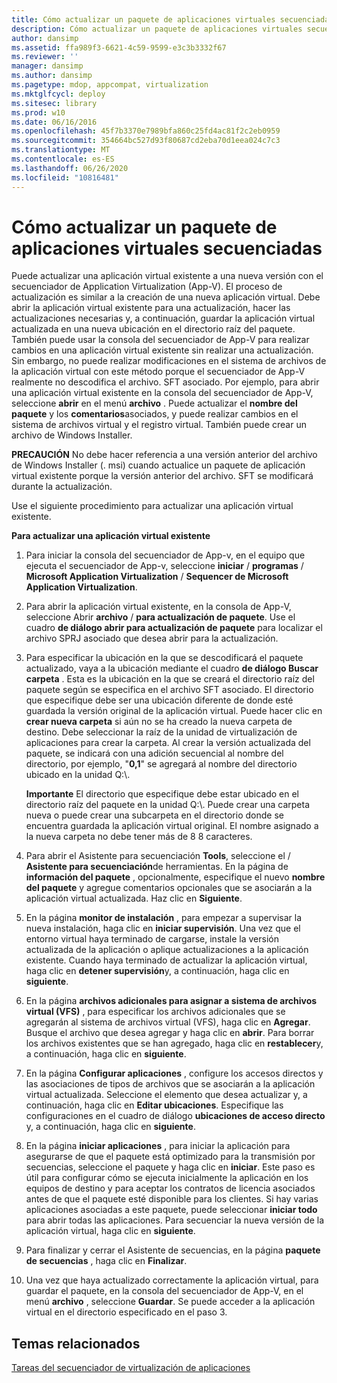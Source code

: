 ```yaml
---
title: Cómo actualizar un paquete de aplicaciones virtuales secuenciadas
description: Cómo actualizar un paquete de aplicaciones virtuales secuenciadas
author: dansimp
ms.assetid: ffa989f3-6621-4c59-9599-e3c3b3332f67
ms.reviewer: ''
manager: dansimp
ms.author: dansimp
ms.pagetype: mdop, appcompat, virtualization
ms.mktglfcycl: deploy
ms.sitesec: library
ms.prod: w10
ms.date: 06/16/2016
ms.openlocfilehash: 45f7b3370e7989bfa860c25fd4ac81f2c2eb0959
ms.sourcegitcommit: 354664bc527d93f80687cd2eba70d1eea024c7c3
ms.translationtype: MT
ms.contentlocale: es-ES
ms.lasthandoff: 06/26/2020
ms.locfileid: "10816481"
---
```

# Cómo actualizar un paquete de aplicaciones virtuales secuenciadas


Puede actualizar una aplicación virtual existente a una nueva versión con el secuenciador de Application Virtualization (App-V). El proceso de actualización es similar a la creación de una nueva aplicación virtual. Debe abrir la aplicación virtual existente para una actualización, hacer las actualizaciones necesarias y, a continuación, guardar la aplicación virtual actualizada en una nueva ubicación en el directorio raíz del paquete. También puede usar la consola del secuenciador de App-V para realizar cambios en una aplicación virtual existente sin realizar una actualización. Sin embargo, no puede realizar modificaciones en el sistema de archivos de la aplicación virtual con este método porque el secuenciador de App-V realmente no descodifica el archivo. SFT asociado. Por ejemplo, para abrir una aplicación virtual existente en la consola del secuenciador de App-V, seleccione **abrir** en el menú **archivo** . Puede actualizar el **nombre del paquete** y los **comentarios**asociados, y puede realizar cambios en el sistema de archivos virtual y el registro virtual. También puede crear un archivo de Windows Installer.

**PRECAUCIÓN**  No debe hacer referencia a una versión anterior del archivo de Windows Installer (. msi) cuando actualice un paquete de aplicación virtual existente porque la versión anterior del archivo. SFT se modificará durante la actualización.

 

Use el siguiente procedimiento para actualizar una aplicación virtual existente.

**Para actualizar una aplicación virtual existente**

1.  Para iniciar la consola del secuenciador de App-v, en el equipo que ejecuta el secuenciador de App-v, seleccione **iniciar** / **programas** / **Microsoft Application Virtualization** / **Sequencer de Microsoft Application Virtualization**.

2.  Para abrir la aplicación virtual existente, en la consola de App-V, seleccione Abrir **archivo** / **para actualización de paquete**. Use el cuadro **de diálogo abrir para actualización de paquete** para localizar el archivo SPRJ asociado que desea abrir para la actualización.

3.  Para especificar la ubicación en la que se descodificará el paquete actualizado, vaya a la ubicación mediante el cuadro **de diálogo Buscar carpeta** . Esta es la ubicación en la que se creará el directorio raíz del paquete según se especifica en el archivo SFT asociado. El directorio que especifique debe ser una ubicación diferente de donde esté guardada la versión original de la aplicación virtual. Puede hacer clic en **crear nueva carpeta** si aún no se ha creado la nueva carpeta de destino. Debe seleccionar la raíz de la unidad de virtualización de aplicaciones para crear la carpeta. Al crear la versión actualizada del paquete, se indicará con una adición secuencial al nombre del directorio, por ejemplo, "**0,1**" se agregará al nombre del directorio ubicado en la unidad Q:\\.

    **Importante**  El directorio que especifique debe estar ubicado en el directorio raíz del paquete en la unidad Q:\\. Puede crear una carpeta nueva o puede crear una subcarpeta en el directorio donde se encuentra guardada la aplicación virtual original. El nombre asignado a la nueva carpeta no debe tener más de 8 8 caracteres.

     

4.  Para abrir el Asistente para secuenciación **Tools**, seleccione el / **Asistente para secuenciación**de herramientas. En la página de **información del paquete** , opcionalmente, especifique el nuevo **nombre del paquete** y agregue comentarios opcionales que se asociarán a la aplicación virtual actualizada. Haz clic en **Siguiente**.

5.  En la página **monitor de instalación** , para empezar a supervisar la nueva instalación, haga clic en **iniciar supervisión**. Una vez que el entorno virtual haya terminado de cargarse, instale la versión actualizada de la aplicación o aplique actualizaciones a la aplicación existente. Cuando haya terminado de actualizar la aplicación virtual, haga clic en **detener supervisión**y, a continuación, haga clic en **siguiente**.

6.  En la página **archivos adicionales para asignar a sistema de archivos virtual (VFS)** , para especificar los archivos adicionales que se agregarán al sistema de archivos virtual (VFS), haga clic en **Agregar**. Busque el archivo que desea agregar y haga clic en **abrir**. Para borrar los archivos existentes que se han agregado, haga clic en **restablecer**y, a continuación, haga clic en **siguiente**.

7.  En la página **Configurar aplicaciones** , configure los accesos directos y las asociaciones de tipos de archivos que se asociarán a la aplicación virtual actualizada. Seleccione el elemento que desea actualizar y, a continuación, haga clic en **Editar ubicaciones**. Especifique las configuraciones en el cuadro de diálogo **ubicaciones de acceso directo** y, a continuación, haga clic en **siguiente**.

8.  En la página **iniciar aplicaciones** , para iniciar la aplicación para asegurarse de que el paquete está optimizado para la transmisión por secuencias, seleccione el paquete y haga clic en **iniciar**. Este paso es útil para configurar cómo se ejecuta inicialmente la aplicación en los equipos de destino y para aceptar los contratos de licencia asociados antes de que el paquete esté disponible para los clientes. Si hay varias aplicaciones asociadas a este paquete, puede seleccionar **iniciar todo** para abrir todas las aplicaciones. Para secuenciar la nueva versión de la aplicación virtual, haga clic en **siguiente**.

9.  Para finalizar y cerrar el Asistente de secuencias, en la página **paquete de secuencias** , haga clic en **Finalizar**.

10. Una vez que haya actualizado correctamente la aplicación virtual, para guardar el paquete, en la consola del secuenciador de App-V, en el menú **archivo** , seleccione **Guardar**. Se puede acceder a la aplicación virtual en el directorio especificado en el paso 3.

## Temas relacionados


[Tareas del secuenciador de virtualización de aplicaciones](tasks-for-the-application-virtualization-sequencer.md)

 

 





